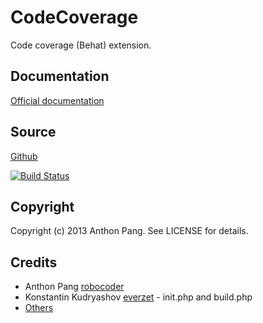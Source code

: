 # CodeCoverage

Code coverage (Behat) extension.

## Documentation

[Official documentation](https://github.com/vipsoft/code-coverage-extension/blob/master/doc/index.rst)

## Source

[Github](https://github.com/vipsoft/code-coverage-extension)

[![Build Status](https://travis-ci.org/vipsoft/code-coverage-extension.png?branch=master)](https://travis-ci.org/vipsoft/code-coverage-extension)

## Copyright

Copyright (c) 2013 Anthon Pang. See LICENSE for details.

## Credits

* Anthon Pang [robocoder](http://github.com/robocoder)
* Konstantin Kudryashov [everzet](http://github.com/everzet) - init.php and build.php
* [Others](https://github.com/vipsoft/code-coverage-extension/graphs/contributors)
